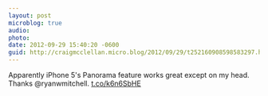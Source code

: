 ```yaml
---
layout: post
microblog: true
audio: 
photo: 
date: 2012-09-29 15:40:20 -0600
guid: http://craigmcclellan.micro.blog/2012/09/29/t252160908598583297.html
---
```

Apparently iPhone 5's Panorama feature works great except on my head. Thanks @ryanwmitchell. [t.co/k6n6SbHE](http://t.co/k6n6SbHE)
